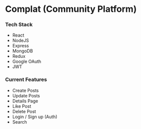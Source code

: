 # Complat (Community Platform)

### Tech Stack 
- React
- NodeJS 
- Express
- MongoDB
- Redux
- Google OAuth
- JWT 

### Current Features
- Create Posts
- Update Posts
- Details Page
- Like Post
- Delete Post
- Login / Sign up (Auth)
- Search
